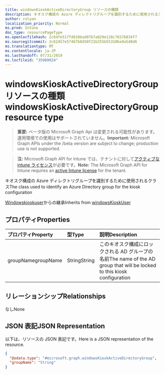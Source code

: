 ```yaml
---
title: windowsKioskActiveDirectoryGroup リソースの種類
description: キオスク構成の Azure ディレクトリグループを識別するために使用されるクラス
author: rolyon
localization_priority: Normal
ms.prod: Intune
doc_type: resourcePageType
ms.openlocfilehash: 2c64fe517fd610bad07b7a029e120c7657b834f7
ms.sourcegitcommit: 2c62457e57467b8d50f21b255b553106a9a5d8d6
ms.translationtype: MT
ms.contentlocale: ja-JP
ms.lasthandoff: 07/31/2019
ms.locfileid: "35969024"
---
```

# <a name="windowskioskactivedirectorygroup-resource-type"></a><span data-ttu-id="93306-103">windowsKioskActiveDirectoryGroup リソースの種類</span><span class="sxs-lookup"><span data-stu-id="93306-103">windowsKioskActiveDirectoryGroup resource type</span></span>

> <span data-ttu-id="93306-104">**重要:** ベータ版の Microsoft Graph Api は変更される可能性があります。運用環境での使用はサポートされていません。</span><span class="sxs-lookup"><span data-stu-id="93306-104">**Important:** Microsoft Graph APIs under the /beta version are subject to change; production use is not supported.</span></span>

> <span data-ttu-id="93306-105">**注:** Microsoft Graph API for Intune では、テナントに対して[アクティブな intune ライセンス](https://go.microsoft.com/fwlink/?linkid=839381)が必要です。</span><span class="sxs-lookup"><span data-stu-id="93306-105">**Note:** The Microsoft Graph API for Intune requires an [active Intune license](https://go.microsoft.com/fwlink/?linkid=839381) for the tenant.</span></span>

<span data-ttu-id="93306-106">キオスク構成の Azure ディレクトリグループを識別するために使用されるクラス</span><span class="sxs-lookup"><span data-stu-id="93306-106">The class used to identify an Azure Directory group for the kiosk configuration</span></span>


<span data-ttu-id="93306-107">[Windowskioskuser](../resources/intune-deviceconfig-windowskioskuser.md)からの継承</span><span class="sxs-lookup"><span data-stu-id="93306-107">Inherits from [windowsKioskUser](../resources/intune-deviceconfig-windowskioskuser.md)</span></span>

## <a name="properties"></a><span data-ttu-id="93306-108">プロパティ</span><span class="sxs-lookup"><span data-stu-id="93306-108">Properties</span></span>
|<span data-ttu-id="93306-109">プロパティ</span><span class="sxs-lookup"><span data-stu-id="93306-109">Property</span></span>|<span data-ttu-id="93306-110">型</span><span class="sxs-lookup"><span data-stu-id="93306-110">Type</span></span>|<span data-ttu-id="93306-111">説明</span><span class="sxs-lookup"><span data-stu-id="93306-111">Description</span></span>|
|:---|:---|:---|
|<span data-ttu-id="93306-112">groupName</span><span class="sxs-lookup"><span data-stu-id="93306-112">groupName</span></span>|<span data-ttu-id="93306-113">String</span><span class="sxs-lookup"><span data-stu-id="93306-113">String</span></span>|<span data-ttu-id="93306-114">このキオスク構成にロックされる AD グループの名前</span><span class="sxs-lookup"><span data-stu-id="93306-114">The name of the AD group that will be locked to this kiosk configuration</span></span>|

## <a name="relationships"></a><span data-ttu-id="93306-115">リレーションシップ</span><span class="sxs-lookup"><span data-stu-id="93306-115">Relationships</span></span>
<span data-ttu-id="93306-116">なし</span><span class="sxs-lookup"><span data-stu-id="93306-116">None</span></span>

## <a name="json-representation"></a><span data-ttu-id="93306-117">JSON 表記</span><span class="sxs-lookup"><span data-stu-id="93306-117">JSON Representation</span></span>
<span data-ttu-id="93306-118">以下は、リソースの JSON 表記です。</span><span class="sxs-lookup"><span data-stu-id="93306-118">Here is a JSON representation of the resource.</span></span>
<!-- {
  "blockType": "resource",
  "@odata.type": "microsoft.graph.windowsKioskActiveDirectoryGroup"
}
-->
``` json
{
  "@odata.type": "#microsoft.graph.windowsKioskActiveDirectoryGroup",
  "groupName": "String"
}
```





